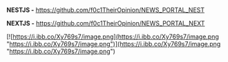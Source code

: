**NESTJS -** https://github.com/f0c1TheirOpinion/NEWS_PORTAL_NEST

**NEXTJS -** https://github.com/f0c1TheirOpinion/NEWS_PORTAL_NEXT

[![https://i.ibb.co/Xy769s7/image.png](https://i.ibb.co/Xy769s7/image.png "https://i.ibb.co/Xy769s7/image.png")](https://i.ibb.co/Xy769s7/image.png "https://i.ibb.co/Xy769s7/image.png")
